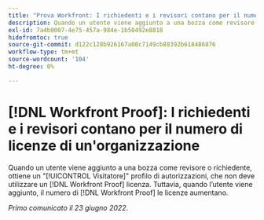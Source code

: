 ```yaml
---
title: "Prova Workfront: I richiedenti e i revisori contano per il numero di licenze di un'organizzazione"
description: Quando un utente viene aggiunto a una bozza come revisore o richiedente, ottiene un profilo di autorizzazioni per il visitatore, che non deve utilizzare una licenza di bozza. Tuttavia, quando l’utente viene aggiunto, il numero di licenze di bozza utilizzate aumenta.
exl-id: 7a4b0007-4e75-457a-984e-1b50492e8818
hidefromtoc: true
source-git-commit: d122c128b926167a00c7149cb88392b618486876
workflow-type: tm+mt
source-wordcount: '104'
ht-degree: 0%

---
```


# [!DNL Workfront Proof]: I richiedenti e i revisori contano per il numero di licenze di un&#39;organizzazione

Quando un utente viene aggiunto a una bozza come revisore o richiedente, ottiene un &quot;[!UICONTROL Visitatore]&quot; profilo di autorizzazioni, che non deve utilizzare un [!DNL Workfront Proof] licenza. Tuttavia, quando l’utente viene aggiunto, il numero di [!DNL Workfront Proof] le licenze aumentano.

_Primo comunicato il 23 giugno 2022._
